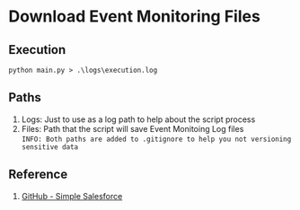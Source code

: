 # Download Event Monitoring Files

## Execution
```
python main.py > .\logs\execution.log
```

## Paths
1. Logs: Just to use as a log path to help about the script process  
2. Files: Path that the script will save Event Monitoing Log files  
```INFO: Both paths are added to .gitignore to help you not versioning sensitive data```

## Reference
1. [GitHub - Simple Salesforce](https://github.com/simple-salesforce/simple-salesforce)
